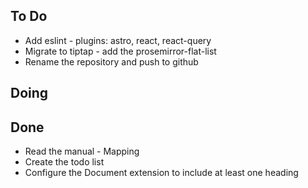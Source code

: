 ## To Do

- Add eslint - plugins: astro, react, react-query
- Migrate to tiptap - add the prosemirror-flat-list
- Rename the repository and push to github

## Doing


## Done

- Read the manual - Mapping
- Create the todo list
- Configure the Document extension to include at least one heading
